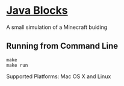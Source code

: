 # [Java Blocks](http://pepebecker.com/java-blocks/)
A small simulation of a Minecraft buiding

## Running from Command Line
```
make
make run
```

Supported Platforms: Mac OS X and Linux
